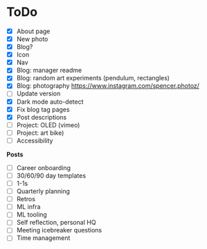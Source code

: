 ToDo
====

- [x] About page
- [x] New photo
- [x] Blog?
- [x] Icon
- [x] Nav
- [x] Blog: manager readme
- [x] Blog: random art experiments (pendulum, rectangles)
- [x] Blog: photography https://www.instagram.com/spencer.photoz/
- [ ] Update version
- [x] Dark mode auto-detect
- [x] Fix blog tag pages
- [x] Post descriptions
- [ ] Project: OLED (vimeo)
- [ ] Project: art bike)
- [ ] Accessibility

**Posts**
- [ ] Career onboarding
- [ ] 30/60/90 day templates
- [ ] 1-1s
- [ ] Quarterly planning
- [ ] Retros
- [ ] ML infra
- [ ] ML tooling
- [ ] Self reflection, personal HQ
- [ ] Meeting icebreaker questions
- [ ] Time management
